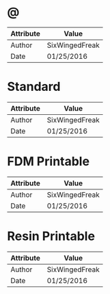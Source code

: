 # @
| Attribute | Value |
| ---  | ---     |
| Author | SixWingedFreak |
| Date | 01/25/2016 |
# Standard
| Attribute | Value |
| ---  | ---     |
| Author | SixWingedFreak |
| Date | 01/25/2016 |
# FDM Printable
| Attribute | Value |
| ---  | ---     |
| Author | SixWingedFreak |
| Date | 01/25/2016 |
# Resin Printable
| Attribute | Value |
| ---  | ---     |
| Author | SixWingedFreak |
| Date | 01/25/2016 |
